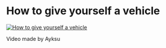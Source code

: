 # How to give yourself a vehicle

[![How to give yourself a vehicle](http://img.youtube.com/vi/2GKGAnVHXng/0.jpg)](http://www.youtube.com/watch?v=2GKGAnVHXng)

Video made by Ayksu